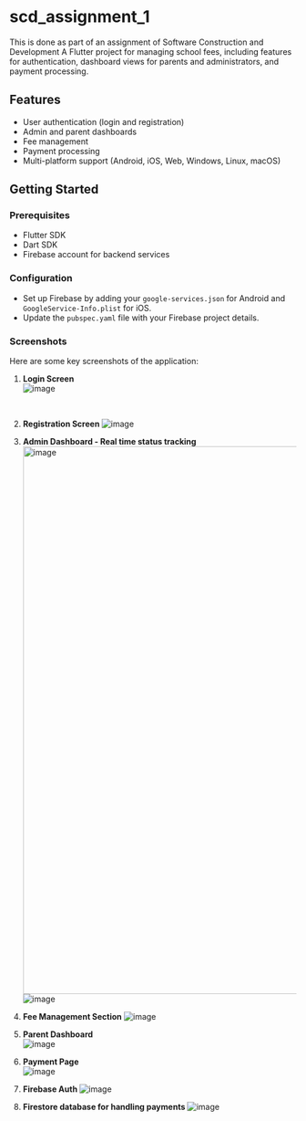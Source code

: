 # scd_assignment_1
This is done as part of an assignment of Software Construction and Development
A Flutter project for managing school fees, including features for authentication, dashboard views for parents and administrators, and payment processing.

## Features
- User authentication (login and registration)
- Admin and parent dashboards
- Fee management
- Payment processing
- Multi-platform support (Android, iOS, Web, Windows, Linux, macOS)

## Getting Started

### Prerequisites
- Flutter SDK
- Dart SDK
- Firebase account for backend services

### Configuration
- Set up Firebase by adding your `google-services.json` for Android and `GoogleService-Info.plist` for iOS.
- Update the `pubspec.yaml` file with your Firebase project details.

### Screenshots
Here are some key screenshots of the application:

1. **Login Screen**
   <br>
   ![image](https://github.com/user-attachments/assets/5dc97ae7-5f9e-4ee3-90df-e65194d4c0a5)

   <br>
2. **Registration Screen**
   ![image](https://github.com/user-attachments/assets/bb0d325d-5318-4f4a-b2b8-40fa6e75209c)


3. **Admin Dashboard - Real time status tracking**  
   <img width="960" alt="image" src="https://github.com/user-attachments/assets/166dbf8d-297c-454e-b188-f43305d8f165" />
   ![image](https://github.com/user-attachments/assets/1d883aa2-01e9-47c3-8ccb-8bd15e371bdb)
4. **Fee Management Section**
   ![image](https://github.com/user-attachments/assets/7116bbdd-ac6f-4dda-8acd-a87d2c59d865)

6. **Parent Dashboard**  
   ![image](https://github.com/user-attachments/assets/d052df9b-31f2-4a81-a5dd-edf08af6785b)

7. **Payment Page**  
  ![image](https://github.com/user-attachments/assets/081efe80-ae39-429c-b6ff-c730ab6e4036)
8. **Firebase Auth**
   ![image](https://github.com/user-attachments/assets/dd179a90-7e0c-4afd-b436-8f644e05c073)
9. **Firestore database for handling payments**
    ![image](https://github.com/user-attachments/assets/e7e61d5b-e7ac-4721-8be1-a87510fcc6fe)



